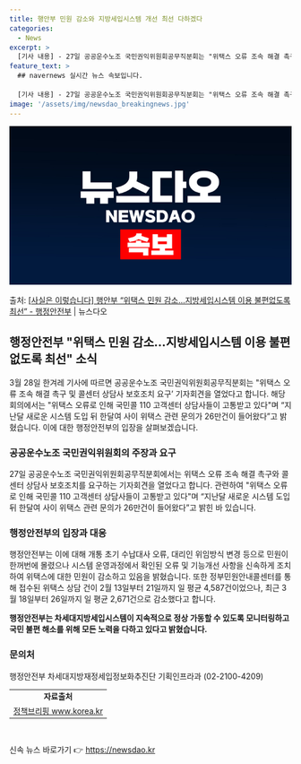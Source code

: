 ```yaml
---
title: 행안부 민원 감소와 지방세입시스템 개선 최선 다하겠다
categories:
  - News
excerpt: >
  [기사 내용] - 27일 공공운수노조 국민권익위원회공무직분회는 "위택스 오류 조속 해결 촉구 및 콜센터 상담…
feature_text: >
  ## navernews 실시간 뉴스 속보입니다.

  [기사 내용] - 27일 공공운수노조 국민권익위원회공무직분회는 "위택스 오류 조속 해결 촉구 및 콜센터 상담…
image: '/assets/img/newsdao_breakingnews.jpg'
---
```


![뉴스다오 속보](/assets/img/newsdao_breakingnews.jpg)

<p>출처: <a href="https://newsdao.kr/3463" rel="dofollow">[사실은 이렇습니다] 행안부 “위택스 민원 감소…지방세입시스템 이용 불편없도록 최선” - 행정안전부</a> | 뉴스다오</p>

<h2 data-ke-size="size26">행정안전부 "위택스 민원 감소…지방세입시스템 이용 불편없도록 최선" 소식</h2>
<p data-ke-size="size16">3월 28일 한겨레 기사에 따르면 공공운수노조 국민권익위원회공무직분회는 "위택스 오류 조속 해결 촉구 및 콜센터 상담사 보호조치 요구’ 기자회견을 열었다고 합니다. 해당 회의에서는 "위택스 오류로 인해 국민콜 110 고객센터 상담사들이 고통받고 있다"며 “지난달 새로운 시스템 도입 뒤 한달여 사이 위택스 관련 문의가 26만건이 들어왔다”고 밝혔습니다. 이에 대한 행정안전부의 입장을 살펴보겠습니다.</p>

<h3><b>공공운수노조 국민권익위원회의 주장과 요구</b></h3>
<p data-ke-size="size16">27일 공공운수노조 국민권익위원회공무직분회에서는 위택스 오류 조속 해결 촉구와 콜센터 상담사 보호조치를 요구하는 기자회견을 열었다고 합니다. 관련하여 "위택스 오류로 인해 국민콜 110 고객센터 상담사들이 고통받고 있다"며 “지난달 새로운 시스템 도입 뒤 한달여 사이 위택스 관련 문의가 26만건이 들어왔다”고 밝힌 바 있습니다.</p>

<h3><b>행정안전부의 입장과 대응</b></h3>
<p data-ke-size="size16">행정안전부는 이에 대해 개통 초기 수납대사 오류, 대리인 위임방식 변경 등으로 민원이 한꺼번에 몰렸으나 시스템 운영과정에서 확인된 오류 및 기능개선 사항을 신속하게 조치하여 위택스에 대한 민원이 감소하고 있음을 밝혔습니다. 또한 정부민원안내콜센터를 통해 접수된 위택스 상담 건이 2월 13일부터 21일까지 일 평균 4,587건이었으나, 최근 3월 18일부터 26일까지 일 평균 2,671건으로 감소했다고 합니다.</p>
<p data-ke-size="size16"><b>행정안전부는 차세대지방세입시스템이 지속적으로 정상 가동할 수 있도록 모니터링하고 국민 불편 해소를 위해 모든 노력을 다하고 있다고 밝혔습니다.</b></p>

<h3><b>문의처</b></h3>
<p data-ke-size="size16">행정안전부 차세대지방재정세입정보화추진단 기획인프라과 (02-2100-4209)</p>

<table>
	<tr>
		<td style="text-align: center; height: 17px;"><b>자료출처</b></td>
	</tr>
	<tr>
		<td style="text-align: center; height: 17px;"><a href="https://newsdao.kr/3463">정책브리핑 www.korea.kr</a></td>
	</tr>
</table>
<p data-ke-size="size16">&nbsp;</p> 

신속 뉴스 바로가기 👉 <a href="https://newsdao.kr" rel="dofollow">https://newsdao.kr</a>


